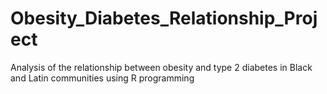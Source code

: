 # Obesity_Diabetes_Relationship_Project
Analysis of the relationship between obesity and type 2 diabetes in Black and Latin communities using R programming 
